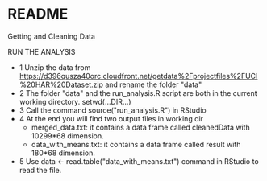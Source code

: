 README
========================================
Getting and Cleaning Data

RUN THE ANALYSIS

- 1 Unzip the data from https://d396qusza40orc.cloudfront.net/getdata%2Fprojectfiles%2FUCI%20HAR%20Dataset.zip and rename the folder "data"
- 2 The folder "data" and the run_analysis.R script are both in the current working directory. setwd(...DIR...)
- 3 Call the command source("run_analysis.R") in RStudio
- 4 At the end you will find two output files in working dir
  - merged_data.txt: it contains a data frame called cleanedData with 10299*68 dimension.
  - data_with_means.txt: it contains a data frame called result with 180*68 dimension.
- 5 Use data <- read.table("data_with_means.txt") command in RStudio to read the file.